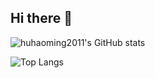 ## Hi there 👋

![huhaoming2011's GitHub stats](https://github-readme-stats.vercel.app/api?username=huhaoming2011)

![Top Langs](https://github-readme-stats.vercel.app/api/top-langs/?username=huhaoming2011)

<!--
**huhaoming2011/huhaoming2011** is a ✨ _special_ ✨ repository because its `README.md` (this file) appears on your GitHub profile.

Here are some ideas to get you started:

- 🔭 I’m currently working on ...
- 🌱 I’m currently learning ...
- 👯 I’m looking to collaborate on ...
- 🤔 I’m looking for help with ...
- 💬 Ask me about ...
- 📫 How to reach me: ...
- 😄 Pronouns: ...
- ⚡ Fun fact: ...
-->
